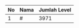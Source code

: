 | No | Nama            | Jumlah Level |
|----|-----------------|--------------|
| 1  | #    |    3971        |
